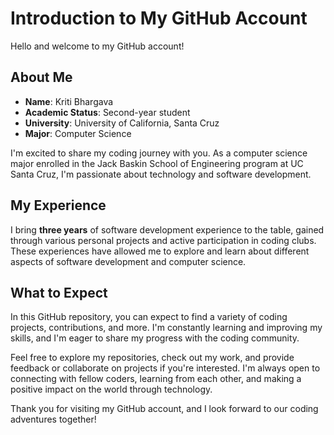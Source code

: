 # Introduction to My GitHub Account

Hello and welcome to my GitHub account! 

## About Me

- **Name**: Kriti Bhargava
- **Academic Status**: Second-year student
- **University**: University of California, Santa Cruz
- **Major**: Computer Science

I'm excited to share my coding journey with you. As a computer science major enrolled in the Jack Baskin School of Engineering program at UC Santa Cruz, I'm passionate about technology and software development.

## My Experience

I bring **three years** of software development experience to the table, gained through various personal projects and active participation in coding clubs. These experiences have allowed me to explore and learn about different aspects of software development and computer science.

## What to Expect

In this GitHub repository, you can expect to find a variety of coding projects, contributions, and more. I'm constantly learning and improving my skills, and I'm eager to share my progress with the coding community.

Feel free to explore my repositories, check out my work, and provide feedback or collaborate on projects if you're interested. I'm always open to connecting with fellow coders, learning from each other, and making a positive impact on the world through technology.

Thank you for visiting my GitHub account, and I look forward to our coding adventures together!
